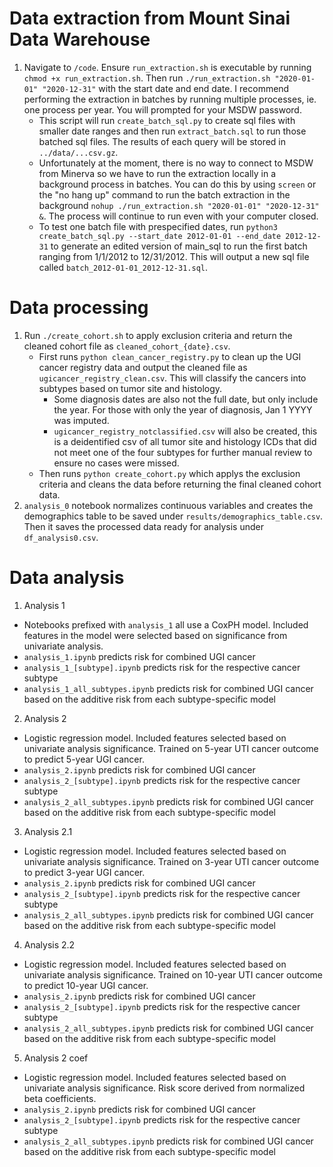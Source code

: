 # Data extraction from Mount Sinai Data Warehouse 
1. Navigate to `/code`. Ensure `run_extraction.sh` is executable by running `chmod +x run_extraction.sh`. Then run `./run_extraction.sh "2020-01-01" "2020-12-31"` with the start date and end date. I recommend performing the extraction in batches by running multiple processes, ie. one process per year. You will prompted for your MSDW password. 
    - This script will run `create_batch_sql.py` to create sql files with smaller date ranges and then run `extract_batch.sql` to run those batched sql files. The results of each query will be stored in `../data/...csv.gz`. 
    - Unfortunately at the moment, there is no way to connect to MSDW from Minerva so we have to run the extraction locally in a background process in batches. You can do this by using `screen` or the "no hang up" command to run the batch extraction in the background `nohup ./run_extraction.sh "2020-01-01" "2020-12-31" &`. The process will continue to run even with your computer closed. 
    - To test one batch file with prespecified dates, run `python3 create_batch_sql.py --start_date 2012-01-01 --end_date 2012-12-31` to generate an edited version of main_sql to run the first batch ranging from 1/1/2012 to 12/31/2012. This will output a new sql file called `batch_2012-01-01_2012-12-31.sql`. 

# Data processing
1. Run `./create_cohort.sh` to apply exclusion criteria and return the cleaned cohort file as `cleaned_cohort_{date}.csv`. 
    - First runs `python clean_cancer_registry.py` to clean up the UGI cancer registry data and output the cleaned file as `ugicancer_registry_clean.csv`. This will classify the cancers into subtypes based on tumor site and histology. 
        - Some diagnosis dates are also not the full date, but only include the year. For those with only the year of diagnosis, Jan 1 YYYY was imputed. 
        - `ugicancer_registry_notclassified.csv` will also be created, this is a deidentified csv of all tumor site and histology ICDs that did not meet one of the four subtypes for further manual review to ensure no cases were missed. 
    - Then runs `python create_cohort.py` which applys the exclusion criteria and cleans the data before returning the final cleaned cohort data. 
2. `analysis_0` notebook normalizes continuous variables and creates the demographics table to be saved under `results/demographics_table.csv`. Then it saves the processed data ready for analysis under `df_analysis0.csv`. 

# Data analysis
1. Analysis 1
- Notebooks prefixed with `analysis_1` all use a CoxPH model. Included features in the model were selected based on significance from univariate analysis. 
- `analysis_1.ipynb` predicts risk for combined UGI cancer 
- `analysis_1_[subtype].ipynb` predicts risk for the respective cancer subtype 
- `analysis_1_all_subtypes.ipynb` predicts risk for combined UGI cancer based on the additive risk from each subtype-specific model 

2. Analysis 2
- Logistic regression model. Included features selected based on univariate analysis significance. Trained on 5-year UTI cancer outcome to predict 5-year UGI cancer. 
- `analysis_2.ipynb` predicts risk for combined UGI cancer 
- `analysis_2_[subtype].ipynb` predicts risk for the respective cancer subtype 
- `analysis_2_all_subtypes.ipynb` predicts risk for combined UGI cancer based on the additive risk from each subtype-specific model 

3. Analysis 2.1
- Logistic regression model. Included features selected based on univariate analysis significance. Trained on 3-year UTI cancer outcome to predict 3-year UGI cancer. 
- `analysis_2.ipynb` predicts risk for combined UGI cancer 
- `analysis_2_[subtype].ipynb` predicts risk for the respective cancer subtype 
- `analysis_2_all_subtypes.ipynb` predicts risk for combined UGI cancer based on the additive risk from each subtype-specific model 

4. Analysis 2.2
- Logistic regression model. Included features selected based on univariate analysis significance. Trained on 10-year UTI cancer outcome to predict 10-year UGI cancer. 
- `analysis_2.ipynb` predicts risk for combined UGI cancer 
- `analysis_2_[subtype].ipynb` predicts risk for the respective cancer subtype 
- `analysis_2_all_subtypes.ipynb` predicts risk for combined UGI cancer based on the additive risk from each subtype-specific model 

5. Analysis 2 coef
- Logistic regression model. Included features selected based on univariate analysis significance. Risk score derived from normalized beta coefficients. 
- `analysis_2.ipynb` predicts risk for combined UGI cancer 
- `analysis_2_[subtype].ipynb` predicts risk for the respective cancer subtype 
- `analysis_2_all_subtypes.ipynb` predicts risk for combined UGI cancer based on the additive risk from each subtype-specific model 